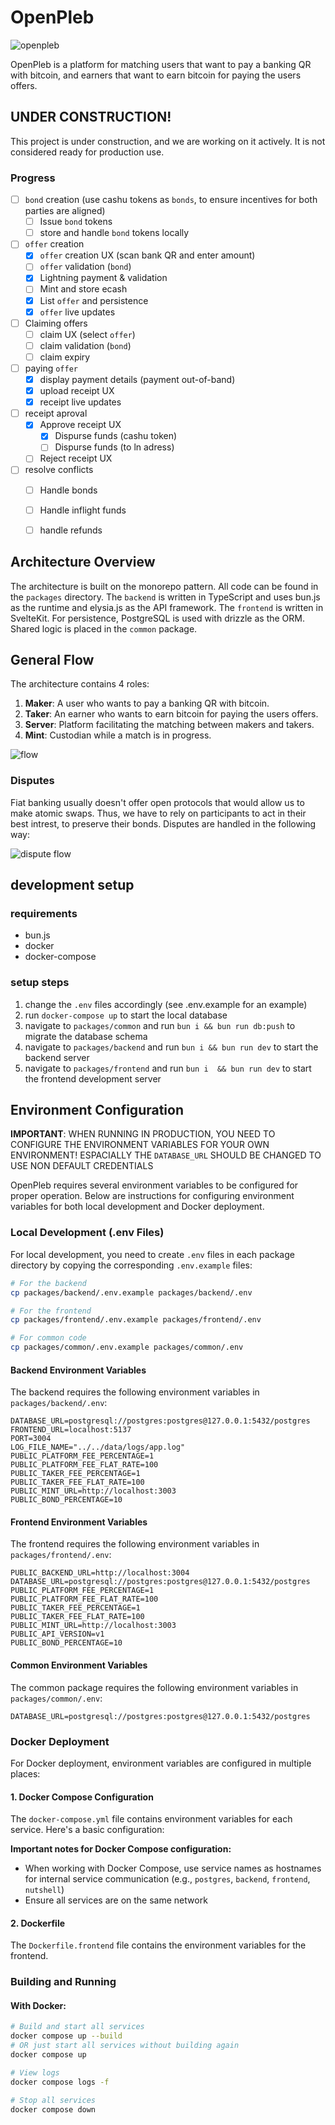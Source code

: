 # OpenPleb

![openpleb](./openpleb.png)

OpenPleb is a platform for matching users that want to pay a banking QR with bitcoin, and earners that want to earn bitcoin for paying the users offers.

## UNDER CONSTRUCTION!

This project is under construction, and we are working on it actively. It is not considered ready for production use.

### Progress

- [ ] `bond` creation (use cashu tokens as `bonds`, to ensure incentives for both parties are aligned)
    - [ ] Issue `bond` tokens
    - [ ] store and handle `bond` tokens locally
- [ ] `offer` creation
    - [x] `offer` creation UX (scan bank QR and enter amount)
    - [ ] `offer` validation (`bond`)
    - [x] Lightning payment & validation
    - [ ] Mint and store ecash 
    - [x] List `offer` and persistence
    - [x] `offer` live updates
- [ ] Claiming offers
    - [ ] claim UX (select `offer`)
    - [ ] claim validation (`bond`)
    - [ ] claim expiry
- [ ] paying `offer`
    - [x] display payment details (payment out-of-band)
    - [x] upload receipt UX
    - [x] receipt live updates
- [ ] receipt aproval
    - [x] Approve receipt UX
        - [x] Dispurse funds (cashu token)
        - [ ] Dispurse funds (to ln adress)
    - [ ] Reject receipt UX
- [ ] resolve conflicts
    - [ ] Handle bonds
    - [ ] Handle inflight funds
    - [ ] handle refunds




## Architecture Overview

The architecture is built on the monorepo pattern. All code can be found in the `packages` directory. The `backend` is written in TypeScript and uses bun.js as the runtime and elysia.js as the API framework. The `frontend` is written in SvelteKit. For persistence, PostgreSQL is used with drizzle as the ORM. Shared logic is placed in the `common` package.

## General Flow

The architecture contains 4 roles: 

1. **Maker**: A user who wants to pay a banking QR with bitcoin.
2. **Taker**: An earner who wants to earn bitcoin for paying the users offers.
3. **Server**: Platform facilitating the matching between makers and takers.
4. **Mint**: Custodian while a match is in progress.

![flow](docs/flow.svg)



### Disputes

Fiat banking usually doesn't offer open protocols that would allow us to make atomic swaps. Thus, we have to rely on participants to act in their best intrest, to preserve their bonds. Disputes are handled in the following way: 

![dispute flow](docs/dispute.svg)

## development setup


### requirements

- bun.js
- docker
- docker-compose

### setup steps

1. change the `.env` files accordingly (see .env.example for an example)
1. run `docker-compose up` to start the local database
1. navigate to `packages/common` and run `bun i && bun run db:push` to migrate the database schema
2. navigate to `packages/backend` and run `bun i && bun run dev` to start the backend server
3. navigate to `packages/frontend` and run `bun i  && bun run dev` to start the frontend development server


## Environment Configuration

**IMPORTANT**: WHEN RUNNING IN PRODUCTION, YOU NEED TO CONFIGURE THE ENVIRONMENT VARIABLES FOR YOUR OWN ENVIRONMENT! ESPACIALLY THE `DATABASE_URL` SHOULD BE CHANGED TO USE NON DEFAULT CREDENTIALS


OpenPleb requires several environment variables to be configured for proper operation. Below are instructions for configuring environment variables for both local development and Docker deployment.

### Local Development (.env Files)

For local development, you need to create `.env` files in each package directory by copying the corresponding `.env.example` files:

```bash
# For the backend
cp packages/backend/.env.example packages/backend/.env

# For the frontend
cp packages/frontend/.env.example packages/frontend/.env

# For common code
cp packages/common/.env.example packages/common/.env
```

#### Backend Environment Variables

The backend requires the following environment variables in `packages/backend/.env`:

```
DATABASE_URL=postgresql://postgres:postgres@127.0.0.1:5432/postgres
FRONTEND_URL=localhost:5137
PORT=3004
LOG_FILE_NAME="../../data/logs/app.log"
PUBLIC_PLATFORM_FEE_PERCENTAGE=1
PUBLIC_PLATFORM_FEE_FLAT_RATE=100
PUBLIC_TAKER_FEE_PERCENTAGE=1
PUBLIC_TAKER_FEE_FLAT_RATE=100
PUBLIC_MINT_URL=http://localhost:3003
PUBLIC_BOND_PERCENTAGE=10

```

#### Frontend Environment Variables

The frontend requires the following environment variables in `packages/frontend/.env`:

```
PUBLIC_BACKEND_URL=http://localhost:3004
DATABASE_URL=postgresql://postgres:postgres@127.0.0.1:5432/postgres
PUBLIC_PLATFORM_FEE_PERCENTAGE=1
PUBLIC_PLATFORM_FEE_FLAT_RATE=100
PUBLIC_TAKER_FEE_PERCENTAGE=1
PUBLIC_TAKER_FEE_FLAT_RATE=100
PUBLIC_MINT_URL=http://localhost:3003
PUBLIC_API_VERSION=v1
PUBLIC_BOND_PERCENTAGE=10

```

#### Common Environment Variables

The common package requires the following environment variables in `packages/common/.env`:

```
DATABASE_URL=postgresql://postgres:postgres@127.0.0.1:5432/postgres
```

### Docker Deployment

For Docker deployment, environment variables are configured in multiple places:

#### 1. Docker Compose Configuration

The `docker-compose.yml` file contains environment variables for each service. Here's a basic configuration:

**Important notes for Docker Compose configuration:**
- When working with Docker Compose, use service names as hostnames for internal service communication (e.g., `postgres`, `backend`, `frontend`, `nutshell`)
- Ensure all services are on the same network

#### 2. Dockerfile

The `Dockerfile.frontend` file contains the environment variables for the frontend. 


### Building and Running

#### With Docker:

```bash
# Build and start all services
docker compose up --build
# OR just start all services without building again
docker compose up

# View logs
docker compose logs -f

# Stop all services
docker compose down
```
